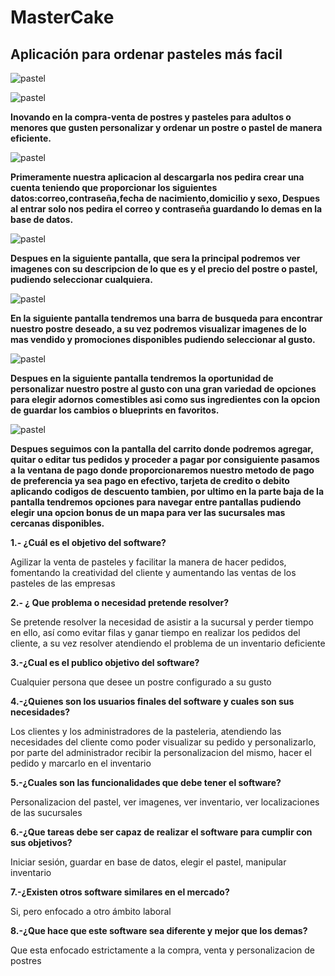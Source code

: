 # MasterCake
## Aplicación para ordenar pasteles más facil 

![pastel](/Pastel.png "Texto para mostrar en caso de que no cargue la imagen")


 ![pastel](/Pastel2.jpeg "Texto para mostrar en caso de que no cargue la imagen")


**Inovando en la compra-venta de postres y pasteles para adultos o menores que gusten personalizar y ordenar un postre o pastel de manera eficiente.**

![pastel](/Pastel3.jpeg "Texto para mostrar en caso de que no cargue la imagen")


**Primeramente nuestra aplicacion al descargarla nos pedira crear una cuenta teniendo que proporcionar los siguientes datos:correo,contraseña,fecha de nacimiento,domicilio y sexo, Despues al entrar solo nos pedira el correo y contraseña guardando lo demas en la base de datos.**

![pastel](/Pastel4.jpeg "Texto para mostrar en caso de que no cargue la imagen")

**Despues en la siguiente pantalla, que sera la principal podremos ver imagenes con su descripcion de lo que es y el precio del postre o pastel, pudiendo seleccionar cualquiera.**


![pastel](/Pastel5.1.jpeg "Texto para mostrar en caso de que no cargue la imagen")




**En la siguiente pantalla tendremos una barra de busqueda para encontrar nuestro postre deseado, a su vez podremos visualizar imagenes de lo mas vendido y promociones disponibles pudiendo seleccionar al gusto.**

![pastel](/Pastel6.1.jpeg "Texto para mostrar en caso de que no cargue la imagen")




**Despues en la siguiente pantalla tendremos la oportunidad de personalizar nuestro postre al gusto con una gran variedad de opciones para elegir adornos comestibles asi como sus ingredientes con la opcion de guardar los cambios o blueprints en favoritos.**

![pastel](/Pastel7.1.jpeg "Texto para mostrar en caso de que no cargue la imagen")




**Despues seguimos con la pantalla del carrito donde podremos agregar, quitar o editar tus pedidos y proceder a pagar por consiguiente pasamos a la ventana de pago donde proporcionaremos nuestro metodo de pago de preferencia ya sea pago en efectivo, tarjeta de credito o debito aplicando codigos de descuento tambien, por ultimo en la parte baja de la pantalla tendremos opciones para navegar entre pantallas pudiendo elegir una opcion bonus de un mapa para ver las sucursales mas cercanas disponibles.**


**1.- ¿Cuál es el objetivo del software?**

Agilizar la venta de pasteles y facilitar la manera de hacer pedidos, fomentando la creatividad del cliente y aumentando las ventas de los pasteles de las empresas

**2.- ¿ Que problema o necesidad pretende resolver?**

Se pretende resolver la necesidad de asistir a la sucursal y perder tiempo en ello, así como evitar filas y ganar tiempo en realizar los pedidos del cliente, a su vez resolver atendiendo el problema de un inventario deficiente

**3.-¿Cual es el publico objetivo del software?**

Cualquier persona que desee un postre configurado a su gusto

**4.-¿Quienes son los usuarios finales del software y cuales son sus necesidades?**

Los clientes y los administradores de la pasteleria, atendiendo las necesidades del cliente como poder visualizar su pedido y personalizarlo, por parte del administrador recibir la personalizacion del mismo, hacer el pedido y marcarlo en el inventario

**5.-¿Cuales son las funcionalidades que debe tener el software?**

Personalizacion del pastel, ver imagenes, ver inventario, ver localizaciones de las sucursales 

**6.-¿Que tareas debe ser capaz de realizar el software para cumplir con sus objetivos?**

Iniciar sesión, guardar en base de datos, elegir el pastel, manipular inventario

**7.-¿Existen otros software similares en el mercado?**

Si, pero enfocado a otro ámbito laboral

**8.-¿Que hace que este software sea diferente y mejor que los demas?**

Que esta enfocado estrictamente a la compra, venta y personalizacion de postres
